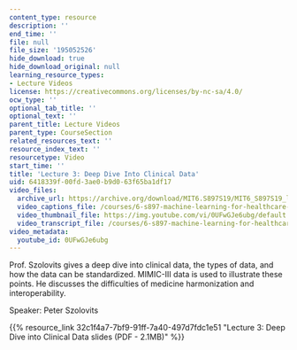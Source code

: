 ```yaml
---
content_type: resource
description: ''
end_time: ''
file: null
file_size: '195052526'
hide_download: true
hide_download_original: null
learning_resource_types:
- Lecture Videos
license: https://creativecommons.org/licenses/by-nc-sa/4.0/
ocw_type: ''
optional_tab_title: ''
optional_text: ''
parent_title: Lecture Videos
parent_type: CourseSection
related_resources_text: ''
resource_index_text: ''
resourcetype: Video
start_time: ''
title: 'Lecture 3: Deep Dive Into Clinical Data'
uid: 6418339f-00fd-3ae0-b9d0-63f65ba1df17
video_files:
  archive_url: https://archive.org/download/MIT6.S897S19/MIT6_S897S19_lec03_300k.mp4
  video_captions_file: /courses/6-s897-machine-learning-for-healthcare-spring-2019/d59159e497e35eb586cb2ef8e54c385d_0UFwGJe6ubg.vtt
  video_thumbnail_file: https://img.youtube.com/vi/0UFwGJe6ubg/default.jpg
  video_transcript_file: /courses/6-s897-machine-learning-for-healthcare-spring-2019/862928e03615b009d43d86a6316d8113_0UFwGJe6ubg.pdf
video_metadata:
  youtube_id: 0UFwGJe6ubg
---
```


Prof. Szolovits gives a deep dive into clinical data, the types of data, and how the data can be standardized. MIMIC-III data is used to illustrate these points. He discusses the difficulties of medicine harmonization and interoperability.

Speaker: Peter Szolovits

{{% resource_link 32c1f4a7-7bf9-91ff-7a40-497d7fdc1e51 "Lecture 3: Deep Dive into Clinical Data slides (PDF - 2.1MB)" %}}

